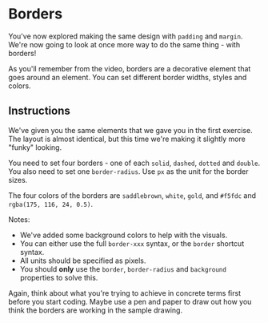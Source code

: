 # Borders

You've now explored making the same design with `padding` and `margin`. We're now going to look at once more way to do the same thing - with borders!

As you'll remember from the video, borders are a decorative element that goes around an element. You can set different border widths, styles and colors.

## Instructions

We've given you the same elements that we gave you in the first exercise. The layout is almost identical, but this time we're making it slightly more "funky" looking.

You need to set four borders - one of each `solid`, `dashed`, `dotted` and `double`. You also need to set one `border-radius`.
Use `px` as the unit for the border sizes.

The four colors of the borders are `saddlebrown`, `white`, `gold`, and `#f5fdc` and `rgba(175, 116, 24, 0.5)`.

Notes:

- We've added some background colors to help with the visuals.
- You can either use the full `border-xxx` syntax, or the `border` shortcut syntax.
- All units should be specified as pixels.
- You should **only** use the `border`, `border-radius` and `background` properties to solve this.

Again, think about what you're trying to achieve in concrete terms first before you start coding. Maybe use a pen and paper to draw out how you think the borders are working in the sample drawing.

